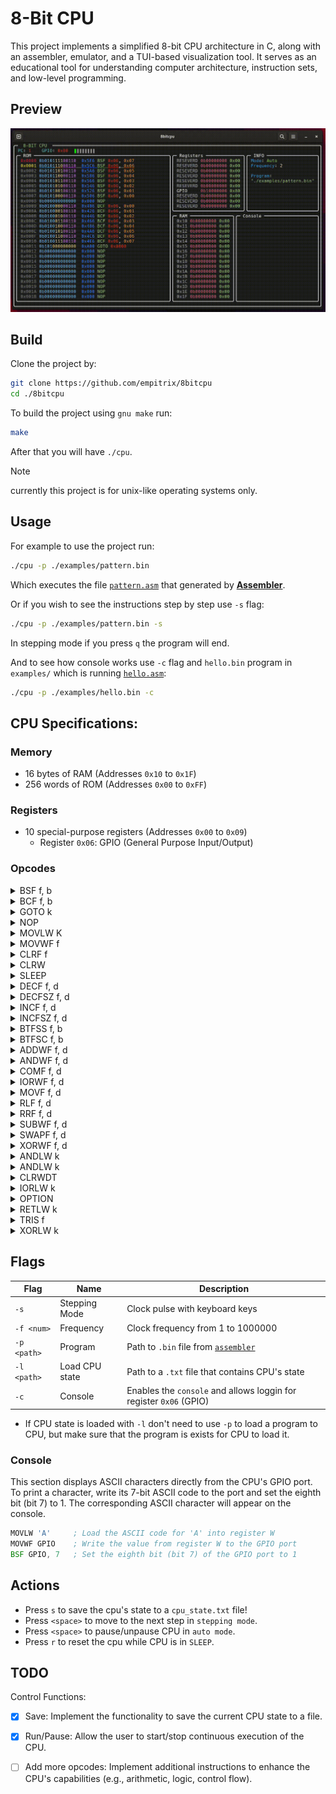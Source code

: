 # 8-Bit CPU
This project implements a simplified 8-bit CPU architecture in C, along with an assembler, emulator, and a TUI-based visualization tool. It serves as an educational tool for understanding computer architecture, instruction sets, and low-level programming.

## Preview
![8bitcpu](./assets/clip.gif)


## Build
Clone the project by:
```bash
git clone https://github.com/empitrix/8bitcpu
cd ./8bitcpu
```

To build the project using `gnu make` run:
```bash
make
```
After that you will have `./cpu`.

> [!NOTE]
> currently this project is for unix-like operating systems only.


## Usage
For example to use the project run:
```bash
./cpu -p ./examples/pattern.bin
```

Which executes the file [`pattern.asm`](https://github.com/Empitrix/assembler/blob/master/examples/pattern.asm) that generated by [**Assembler**](https://github.com/Empitrix/assembler).

Or if you wish to see the instructions step by step use `-s` flag:
```bash
./cpu -p ./examples/pattern.bin -s
```
In stepping mode if you press `q` the program will end.

And to see how console works use `-c` flag and `hello.bin` program in `examples/` which is running [`hello.asm`](https://github.com/Empitrix/assembler/blob/master/examples/hello.asm):
```bash
./cpu -p ./examples/hello.bin -c
```



## CPU Specifications:
### Memory
- 16 bytes of RAM (Addresses `0x10` to `0x1F`)
- 256 words of ROM (Addresses `0x00` to `0xFF`)

### Registers
- 10 special-purpose registers (Addresses `0x00` to `0x09`)
  - Register `0x06`: GPIO (General Purpose Input/Output)

### Opcodes
<!-- BSF -->
<details>
  <summary>BSF f, b</summary>
  <table>
    <tr>
      <td><strong>Description</strong></td>
      <td>Set bit (<code>b</code>) at address (<code>f</code>) to 1</td>
    </tr>
    <tr>
      <td><strong>Encoding</strong></td>
      <td><code>0101 bbbf ffff</code></td>
    </tr>
    <tr>
      <td><strong>Example</strong></td>
      <td><code>BSF GPIO, 0</code></td>
    </tr>
  </table>
</details>

<!-- BCF -->
<details>
  <summary>BCF f, b</summary>
  <table>
    <tr>
      <td><strong>Description</strong></td>
      <td>Set bit (<code>b</code>) at address (<code>f</code>) to 0</td>
    </tr>
    <tr>
      <td><strong>Encoding</strong></td>
      <td><code>0100 bbbf ffff</code></td>
    </tr>
    <tr>
      <td><strong>Example</strong></td>
      <td><code>BCF GPIO, 0</code></td>
    </tr>
  </table>
</details>

<!-- GOTO -->
<details>
  <summary>GOTO k</summary>
  <table>
    <tr>
      <td><strong>Description</strong></td>
      <td>Goto given lable</td>
    </tr>
    <tr>
      <td><strong>Encoding</strong></td>
      <td><code>101k kkkk kkkk</code></td>
    </tr>
    <tr>
      <td><strong>Example</strong></td>
      <td><code>GOTO start</code></td>
    </tr>
  </table>
</details>


<!-- NOP -->
<details>
  <summary>NOP</summary>
  <table>
    <tr>
      <td><strong>Description</strong></td>
      <td>No operation</td>
    </tr>
    <tr>
      <td><strong>Encoding</strong></td>
      <td><code>0000 0000 0000</code></td>
    </tr>
    <tr>
      <td><strong>Example</strong></td>
      <td><code>NOP</code></td>
    </tr>
  </table>
</details>

<!-- MOVLW -->
<details>
  <summary>MOVLW K</summary>
  <table>
    <tr>
      <td><strong>Description</strong></td>
      <td>Loads a literal (immediate) value into the <code>W</code> register.</td>
    </tr>
    <tr>
      <td><strong>Encoding</strong></td>
      <td><code>1100 KKKK KKKK</code> (where <code>KKKKKKKK</code> is the 8-bit literal value)</td>
    </tr>
    <tr>
      <td><strong>Example</strong></td>
      <td><code>MOVLW 03H</code></td>
    </tr>
  </table>
</details>

<!-- MOVWF -->
<details>
  <summary>MOVWF f</summary>
  <table>
    <tr>
      <td><strong>Description</strong></td>
      <td>Moves the contents of the <code>W</code> register to a specified register or memory location.</td>
    </tr>
    <tr>
      <td><strong>Encoding</strong></td>
      <td><code>0000 001F FFFF</code> (where <code>FFFFF</code> is the 5-bit address)</td>
    </tr>
    <tr>
      <td><strong>Example</strong></td>
      <td><code>MOVWF 06H</code></td>
    </tr>
  </table>
</details>

<!-- CLRF -->
<details>
  <summary>CLRF f</summary>
  <table>
    <tr>
      <td><strong>Description</strong></td>
      <td>Clears (sets to 0) a specified register or memory location.</td>
    </tr>
    <tr>
      <td><strong>Encoding</strong></td>
      <td><code>0000 011F FFFF</code></td>
    </tr>
    <tr>
      <td><strong>Example</strong></td>
      <td><code>CLRF 06H</code></td>
    </tr>
  </table>
</details>

<!-- CLRW -->
<details>
  <summary>CLRW</summary>
  <table>
    <tr>
      <td><strong>Description</strong></td>
      <td>Clears the <code>W</code> register.</td>
    </tr>
    <tr>
      <td><strong>Encoding</strong></td>
      <td><code>0000 0100 0000</code></td>
    </tr>
    <tr>
      <td><strong>Example</strong></td>
      <td><code>CLRW</code></td>
    </tr>
  </table>
</details>

<!-- SLEEP -->
<details>
  <summary>SLEEP</summary>
  <table>
    <tr>
      <td><strong>Description</strong></td>
      <td>Puts the CPU into a standby mode.</td>
    </tr>
    <tr>
      <td><strong>Encoding</strong></td>
      <td><code>0000 0000 0011</code></td>
    </tr>
    <tr>
      <td><strong>Example</strong></td>
      <td><code>SLEEP</code></td>
    </tr>
  </table>
</details>

<!-- DECF -->
<details>
  <summary>DECF f, d</summary>
  <table>
    <tr>
      <td><strong>Description</strong></td>
      <td>Decrement register <code>f</code> and store the result back in <code>f</code> only if (<code>d</code>) destination is <code>1</code> otherwise store the resutl into register <code>W</code>.</td>
    </tr>
    <tr>
      <td><strong>Encoding</strong></td>
      <td><code>0000 11dF FFFF</code></td>
    </tr>
    <tr>
      <td><strong>Example</strong></td>
      <td><code>DECF 0x01, 1</code></td>
    </tr>
  </table>
</details>

<!-- DECFSZ -->
<details>
  <summary>DECFSZ f, d</summary>
  <table>
    <tr>
      <td><strong>Description</strong></td>
      <td>Decrement the contents of register f. If <code>d</code> is <code>0</code>, place the result in the <code>W</code> register. If <code>d</code> is <code>1</code>, place the result back in register <code>f</code>. If the result is <code>0</code>, skip the next instruction (which is already fetched) and execute a <code>NOP</code> instead.</td>
    </tr>
    <tr>
      <td><strong>Encoding</strong></td>
      <td><code>0010 11dF FFFF</code></td>
    </tr>
    <tr>
      <td><strong>Example</strong></td>
      <td><code>DECFSZ 0x02, 1</code></td>
    </tr>
  </table>
</details>

<!-- INCF -->
<details>
  <summary>INCF f, d</summary>
  <table>
    <tr>
      <td><strong>Description</strong></td>
      <td>Increment the contents of register <code>f</code>. If <code>d</code> is <code>0</code>, store the result in the <code>W</code> register. If <code>d</code> is <code>1</code>, store the result back in register <code>f</code>.</td>
    </tr>
    <tr>
      <td><strong>Encoding</strong></td>
      <td><code>0010 10dF FFFF</code></td>
    </tr>
    <tr>
      <td><strong>Example</strong></td>
      <td><code>INCF 0x03, 1</code></td>
    </tr>
  </table>
</details>

<!-- INCFSZ -->
<details>
  <summary>INCFSZ f, d</summary>
  <table>
    <tr>
      <td><strong>Description</strong></td>
      <td>Increment the contents of register f. If <code>d</code> is <code>0</code>, place the result in the <code>W</code> register. If <code>d</code> is <code>1</code>, place the result back in register <code>f</code>. If the result is <code>0</code>, skip the next instruction and execute a <code>NOP</code> instead.</td>
    </tr>
    <tr>
      <td><strong>Encoding</strong></td>
      <td><code>0011 11dF FFFF</code></td>
    </tr>
    <tr>
      <td><strong>Example</strong></td>
      <td><code>INCFSZ 0x04, 1</code></td>
    </tr>
  </table>
</details>

<!-- BTFSS -->
<details>
  <summary>BTFSS f, b</summary>
  <table>
    <tr>
      <td><strong>Description</strong></td>
      <td>Test the bit <code>b</code> in register <code>f</code>. If bit b is <code>1</code>, skip the next instruction (which is already fetched) and execute a <code>NOP</code> instead.</td>
    </tr>
    <tr>
      <td><strong>Encoding</strong></td>
      <td><code>0110 bbbF FFFF</code></td>
    </tr>
    <tr>
      <td><strong>Example</strong></td>
      <td><code>BTFSC 0x06, 2</code></td>
    </tr>
  </table>
</details>

<!-- BTFSC -->
<details>
  <summary>BTFSC f, b</summary>
  <table>
    <tr>
      <td><strong>Description</strong></td>
      <td>Test the bit <code>b</code> in register <code>f</code>. If bit b is <code>0</code>, skip the next instruction (which is already fetched) and execute a <code>NOP</code> instead.</td>
    </tr>
    <tr>
      <td><strong>Encoding</strong></td>
      <td><code>0111 bbbF FFFF</code></td>
    </tr>
    <tr>
      <td><strong>Example</strong></td>
      <td><code>BTFSC 0x06, 2</code></td>
    </tr>
  </table>
</details>


<!-- ADDWF -->
<details>
  <summary>ADDWF f, d</summary>
  <table>
    <tr>
      <td><strong>Description</strong></td>
      <td>Add the value in <code>W</code> register to the specified file register. If <code>d</code> is <code>0</code>, place the result in the <code>W</code> register. If <code>d</code> is <code>1</code>, place the result back in register <code>f</code>.</td>
    </tr>
    <tr>
      <td><strong>Encoding</strong></td>
      <td><code>0001 11df ffff</code></td>
    </tr>
    <tr>
      <td><strong>Example</strong></td>
      <td><code>ADDWF 0x06, 1</code></td>
    </tr>
  </table>
</details>

<!-- ANDWF -->
<details>
  <summary>ANDWF f, d</summary>
  <table>
    <tr>
      <td><strong>Description</strong></td>
      <td>AND the value in <code>W</code> register with the specified file register. If <code>d</code> is <code>0</code>, place the result in the <code>W</code> register. If <code>d</code> is <code>1</code>, place the result back in register <code>f</code>.</td>
    </tr>
    <tr>
      <td><strong>Encoding</strong></td>
      <td><code>0001 01df ffff</code></td>
    </tr>
    <tr>
      <td><strong>Example</strong></td>
      <td><code>ANDWF 0x06, 1</code></td>
    </tr>
  </table>
</details>


<!-- COMF -->
<details>
  <summary>COMF f, d</summary>
  <table>
    <tr>
      <td><strong>Description</strong></td>
      <td>Complement the specified file register. If <code>d</code> is <code>0</code>, place the result in the <code>W</code> register. If <code>d</code> is <code>1</code>, place the result back in register <code>f</code>.</td>
    </tr>
    <tr>
      <td><strong>Encoding</strong></td>
      <td><code>0010 01df ffff</code></td>
    </tr>
    <tr>
      <td><strong>Example</strong></td>
      <td><code>COMF 0x06, 1</code></td>
    </tr>
  </table>
</details>

<!-- IORWF -->
<details>
  <summary>IORWF f, d</summary>
  <table>
    <tr>
      <td><strong>Description</strong></td>
      <td>Inclusive OR the value in <cod>W</cod> register with the specified file register. If <code>d</code> is <code>0</code>, place the result in the <code>W</code> register. If <code>d</code> is <code>1</code>, place the result back in register <code>f</code>.</td>
    </tr>
    <tr>
      <td><strong>Encoding</strong></td>
      <td><code>0001 00df ffff</code></td>
    </tr>
    <tr>
      <td><strong>Example</strong></td>
      <td><code>IORWF 0x06, 1</code></td>
    </tr>
  </table>
</details>

<!-- MOVF -->
<details>
  <summary>MOVF f, d</summary>
  <table>
    <tr>
      <td><strong>Description</strong></td>
      <td>Move content of the specified register. If <code>d</code> is <code>0</code>, place the result in the <code>W</code> register. If <code>d</code> is <code>1</code>, place the result back in register <code>f</code>.</td>
    </tr>
    <tr>
      <td><strong>Encoding</strong></td>
      <td><code>0010 00df ffff</code></td>
    </tr>
    <tr>
      <td><strong>Example</strong></td>
      <td><code>MOVF 0x06, 0</code></td>
    </tr>
  </table>
</details>


<!-- RLF -->
<details>
  <summary>RLF f, d</summary>
  <table>
    <tr>
      <td><strong>Description</strong></td>
      <td>Rotate the specified file register left through the Carry flag. If <code>d</code> is <code>0</code>, place the result in the <code>W</code> register. If <code>d</code> is <code>1</code>, place the result back in register <code>f</code>.</td>
    </tr>
    <tr>
      <td><strong>Encoding</strong></td>
      <td><code>0011 01df ffff</code></td>
    </tr>
    <tr>
      <td><strong>Example</strong></td>
      <td><code>RLF 0x06, 0</code></td>
    </tr>
  </table>
</details>

<!-- RRF -->
<details>
  <summary>RRF f, d</summary>
  <table>
    <tr>
      <td><strong>Description</strong></td>
      <td>Rotate the specified file register right through the Carry flag. If <code>d</code> is <code>0</code>, place the result in the <code>W</code> register. If <code>d</code> is <code>1</code>, place the result back in register <code>f</code>.</td>
    </tr>
    <tr>
      <td><strong>Encoding</strong></td>
      <td><code>0011 00df ffff</code></td>
    </tr>
    <tr>
      <td><strong>Example</strong></td>
      <td><code>RRF 0x06, 0</code></td>
    </tr>
  </table>
</details>

<!-- SUBWF -->
<details>
  <summary>SUBWF f, d</summary>
  <table>
    <tr>
      <td><strong>Description</strong></td>
      <td>Subtract the value in <code>W</code> register from the specified file register. If <code>d</code> is <code>0</code>, place the result in the <code>W</code> register. If <code>d</code> is <code>1</code>, place the result back in register <code>f</code>.</td>
    </tr>
    <tr>
      <td><strong>Encoding</strong></td>
      <td><code>0000 10df ffff</code></td>
    </tr>
    <tr>
      <td><strong>Example</strong></td>
      <td><code>SUBWF 0x06, 0</code></td>
    </tr>
  </table>
</details>


<!-- SWAPF -->
<details>
  <summary>SWAPF f, d</summary>
  <table>
    <tr>
      <td><strong>Description</strong></td>
      <td>Swap the upper and lower nibbles of the specified file register. If <code>d</code> is <code>0</code>, place the result in the <code>W</code> register. If <code>d</code> is <code>1</code>, place the result back in register <code>f</code>.</td>
    </tr>
    <tr>
      <td><strong>Encoding</strong></td>
      <td><code>0011 10df ffff</code></td>
    </tr>
    <tr>
      <td><strong>Example</strong></td>
      <td><code>SWAPF 0x06, 0</code></td>
    </tr>
  </table>
</details>

<!-- XORWF -->
<details>
  <summary>XORWF f, d</summary>
  <table>
    <tr>
      <td><strong>Description</strong></td>
      <td>Exclusive OR the value in <code>W</code> register with the specified file register. If <code>d</code> is <code>0</code>, place the result in the <code>W</code> register. If <code>d</code> is <code>1</code>, place the result back in register <code>f</code>.</td>
    </tr>
    <tr>
      <td><strong>Encoding</strong></td>
      <td><code>0001 10df ffff</code></td>
    </tr>
    <tr>
      <td><strong>Example</strong></td>
      <td><code>XORWF 0x06, 0</code></td>
    </tr>
  </table>
</details>

<!-- ANDLW -->
<details>
  <summary>ANDLW k</summary>
  <table>
    <tr>
      <td><strong>Description</strong></td>
      <td>AND a literal value with the <code>W</code> register</td>
    </tr>
    <tr>
      <td><strong>Encoding</strong></td>
      <td><code>1110 kkkk kkkk</code></td>
    </tr>
    <tr>
      <td><strong>Example</strong></td>
      <td><code>ANDLW 0b00000110</code></td>
    </tr>
  </table>
</details>

<!-- ANDLW -->
<details>
  <summary>ANDLW k</summary>
  <table>
    <tr>
      <td><strong>Description</strong></td>
      <td>Call a subroutine.</td>
    </tr>
    <tr>
      <td><strong>Encoding</strong></td>
      <td><code>1001 kkkk kkkk</code></td>
    </tr>
    <tr>
      <td><strong>Example</strong></td>
      <td><code>CALL start</code></td>
    </tr>
  </table>
</details>

<!-- CLRWDT -->
<details>
  <summary>CLRWDT</summary>
  <table>
    <tr>
      <td><strong>Description</strong></td>
      <td>Clear the Watchdog Timer.</td>
    </tr>
    <tr>
      <td><strong>Encoding</strong></td>
      <td><code>0000 0000 0100</code></td>
    </tr>
    <tr>
      <td><strong>Example</strong></td>
      <td><code>CLRWDT</code></td>
    </tr>
  </table>
</details>

<!-- IORLW -->
<details>
  <summary>IORLW k</summary>
  <table>
    <tr>
      <td><strong>Description</strong></td>
      <td>Inclusive OR a literal value with the <code>W</code> register.</td>
    </tr>
    <tr>
      <td><strong>Encoding</strong></td>
      <td><code>1101 kkkk kkkk</code></td>
    </tr>
    <tr>
      <td><strong>Example</strong></td>
      <td><code>IORLW 05H</code></td>
    </tr>
  </table>
</details>


<!-- OPTION -->
<details>
  <summary>OPTION</summary>
  <table>
    <tr>
      <td><strong>Description</strong></td>
      <td>Load the OPTION register.</td>
    </tr>
    <tr>
      <td><strong>Encoding</strong></td>
      <td><code>0000 0000 0010</code></td>
    </tr>
    <tr>
      <td><strong>Example</strong></td>
      <td><code>OPTION</code></td>
    </tr>
  </table>
</details>

<!-- RETLW -->
<details>
  <summary>RETLW k</summary>
  <table>
    <tr>
      <td><strong>Description</strong></td>
      <td>Return from a subroutine and place a literal value in the W register.</td>
    </tr>
    <tr>
      <td><strong>Encoding</strong></td>
      <td><code>1000 kkkk kkkk</code></td>
    </tr>
    <tr>
      <td><strong>Example</strong></td>
      <td><code>RETLW 07H</code></td>
    </tr>
  </table>
</details>

<!-- TRIS -->
<details>
  <summary>TRIS f</summary>
  <table>
    <tr>
      <td><strong>Description</strong></td>
      <td>Load the TRIS register.</td>
    </tr>
    <tr>
      <td><strong>Encoding</strong></td>
      <td><code>0000 0000 0fff</code> (<code>0000 0000 0110</code> or <code>0000 0000 0111</code>)</td>
    </tr>
    <tr>
      <td><strong>Example</strong></td>
      <td><code>TRIS 07H</code> or <code>TRIS 06H</code></td>
    </tr>
  </table>
</details>

<!-- XORLW -->
<details>
  <summary>XORLW k</summary>
  <table>
    <tr>
      <td><strong>Description</strong></td>
      <td>Exclusive OR a literal value with the <code>W</code> register.</td>
    </tr>
    <tr>
      <td><strong>Encoding</strong></td>
      <td><code>1111 kkkk kkkk</code></td>
    </tr>
    <tr>
      <td><strong>Example</strong></td>
      <td><code>XORLW 12H</code></td>
    </tr>
  </table>
</details>




## Flags
| Flag        | Name           | Description                                                                   |
|-------------|----------------|-------------------------------------------------------------------------------|
| `-s`        | Stepping Mode  | Clock pulse with keyboard keys                                                |
| `-f <num>`  | Frequency      | Clock frequency from 1 to 1000000                                             |
| `-p <path>` | Program        | Path to `.bin` file from [`assembler`](https://github.com/empitrix/assembler) |
| `-l <path>` | Load CPU state | Path to a `.txt` file that contains CPU's state                               |
| `-c`        | Console        | Enables the `console` and allows loggin for register `0x06` (GPIO)            |

- If CPU state is loaded with `-l` don't need to use `-p` to load a program to CPU, but make sure that the program is exists for CPU to load it.

### Console
This section displays ASCII characters directly from the CPU's GPIO port. To print a character, write its 7-bit ASCII code to the port and set the eighth bit (bit 7) to 1. The corresponding ASCII character will appear on the console.

```asm
MOVLW 'A'     ; Load the ASCII code for 'A' into register W
MOVWF GPIO    ; Write the value from register W to the GPIO port
BSF GPIO, 7   ; Set the eighth bit (bit 7) of the GPIO port to 1
```


## Actions
- Press `s` to save the cpu's state to a `cpu_state.txt` file!
- Press `<space>` to move to the next step in `stepping mode`.
- Press `<space>` to pause/unpause CPU in `auto mode`.
- Press `r` to reset the cpu while CPU is in `SLEEP`.


## TODO
Control Functions:
- [x] Save: Implement the functionality to save the current CPU state to a file.
- [x] Run/Pause: Allow the user to start/stop continuous execution of the CPU.
- [ ] Add more opcodes: Implement additional instructions to enhance the CPU's capabilities (e.g., arithmetic, logic, control flow).

